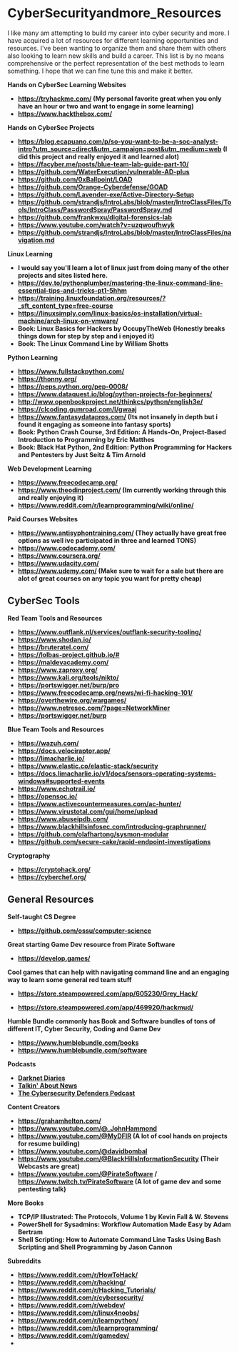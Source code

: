 # CyberSecurityandmore_Resources

I like many am attempting to build my career into cyber security and more.  I have acquired a lot of resources for different learning opportunities and resources.  I've been wanting to organize them and share them with others also looking to learn new skills and build a career. 
This list is by no means comprehensive or the perfect representation of the best methods to learn something.  I hope that we can fine tune this and make it better.  

<b> Hands on CyberSec Learning Websites <b>
- https://tryhackme.com/ (My personal favorite great when you only have an hour or two and want to engage in some learning)
- https://www.hackthebox.com/

<b> Hands on CyberSec Projects <b>
- https://blog.ecapuano.com/p/so-you-want-to-be-a-soc-analyst-intro?utm_source=direct&utm_campaign=post&utm_medium=web (I did this project and really enjoyed it and learned alot)
- https://facyber.me/posts/blue-team-lab-guide-part-10/
- https://github.com/WaterExecution/vulnerable-AD-plus
- https://github.com/0xBallpoint/LOAD
- https://github.com/Orange-Cyberdefense/GOAD
- https://github.com/Lavender-exe/Active-Directory-Setup
- https://github.com/strandjs/IntroLabs/blob/master/IntroClassFiles/Tools/IntroClass/PasswordSpray/PasswordSpray.md
- https://github.com/frankwxu/digital-forensics-lab
- https://www.youtube.com/watch?v=uzqwoufhwyk
- https://github.com/strandjs/IntroLabs/blob/master/IntroClassFiles/navigation.md

<b> Linux Learning <b>
- I would say you'll learn a lot of linux just from doing many of the other projects and sites listed here. 
- https://dev.to/pythonplumber/mastering-the-linux-command-line-essential-tips-and-tricks-pt1-5hhm
- https://training.linuxfoundation.org/resources/?_sft_content_type=free-course
- https://linuxsimply.com/linux-basics/os-installation/virtual-machine/arch-linux-on-vmware/
- Book: Linux Basics for Hackers by OccupyTheWeb (Honestly breaks things down for step by step and i enjoyed it)
- Book: The Linux Command Line by William Shotts

<b> Python Learning <b>
- https://www.fullstackpython.com/
- https://thonny.org/
- https://peps.python.org/pep-0008/
- https://www.dataquest.io/blog/python-projects-for-beginners/
- http://www.openbookproject.net/thinkcs/python/english3e/
- https://clcoding.gumroad.com/l/gwaaj
- https://www.fantasydatapros.com/ (Its not insanely in depth but i found it engaging as someone into fantasy sports)
- Book: Python Crash Course, 3rd Edition: A Hands-On, Project-Based Introduction to Programming by Eric Matthes
- Book: Black Hat Python, 2nd Edition: Python Programming for Hackers and Pentesters by Just Seitz & Tim Arnold

<b> Web Development Learning <b>
- https://www.freecodecamp.org/
- https://www.theodinproject.com/ (Im currently working through this and really enjoying it)
- https://www.reddit.com/r/learnprogramming/wiki/online/

<b> Paid Courses Websites <b>
- https://www.antisyphontraining.com/  (They actually have great free options as well ive participated in three and learned TONS)
- https://www.codecademy.com/
- https://www.coursera.org/
- https://www.udacity.com/
- https://www.udemy.com/ (Make sure to wait for a sale but there are alot of great courses on any topic you want for pretty cheap)
  
<h2>CyberSec Tools</h2>

<b> Red Team Tools and Resources <b>
- https://www.outflank.nl/services/outflank-security-tooling/
- https://www.shodan.io/
- https://bruteratel.com/
- https://lolbas-project.github.io/#
- https://maldevacademy.com/
- https://www.zaproxy.org/
- https://www.kali.org/tools/nikto/
- https://portswigger.net/burp/pro
- https://www.freecodecamp.org/news/wi-fi-hacking-101/
- https://overthewire.org/wargames/
- https://www.netresec.com/?page=NetworkMiner
- https://portswigger.net/burp

<b> Blue Team Tools and Resources <b>
- https://wazuh.com/
- https://docs.velociraptor.app/
- https://limacharlie.io/
- https://www.elastic.co/elastic-stack/security
- https://docs.limacharlie.io/v1/docs/sensors-operating-systems-windows#supported-events
- https://www.echotrail.io/
- https://opensoc.io/
- https://www.activecountermeasures.com/ac-hunter/
- https://www.virustotal.com/gui/home/upload
- https://www.abuseipdb.com/
- https://www.blackhillsinfosec.com/introducing-graphrunner/
- https://github.com/olafhartong/sysmon-modular
- https://github.com/secure-cake/rapid-endpoint-investigations

<b> Cryptography <b>
- https://cryptohack.org/
- https://cyberchef.org/
  
<h2>General Resources</h2>

Self-taught CS Degree
- https://github.com/ossu/computer-science

Great starting Game Dev resource from Pirate Software
- https://develop.games/

Cool games that can help with navigating command line and an engaging way to learn some general red team stuff
- https://store.steampowered.com/app/605230/Grey_Hack/

- https://store.steampowered.com/app/469920/hackmud/

Humble Bundle commonly has Book and Software bundles of tons of different IT, Cyber Security, Coding and Game Dev
- https://www.humblebundle.com/books
- https://www.humblebundle.com/software

Podcasts
- [Darknet Diaries](https://darknetdiaries.com/)
- [Talkin' About News](https://podcasts.apple.com/us/podcast/talkin-about-infosec-news-powered-by-black-hills-information/id1410835265)
- [The Cybersecurity Defenders Podcast](https://podcasts.apple.com/us/podcast/the-cybersecurity-defenders-podcast/id1649981740)

Content Creators
- https://grahamhelton.com/
- https://www.youtube.com/@_JohnHammond 
- https://www.youtube.com/@MyDFIR (A lot of cool hands on projects for resume building)
- https://www.youtube.com/@davidbombal
- https://www.youtube.com/@BlackHillsInformationSecurity (Their Webcasts are great)
- https://www.youtube.com/@PirateSoftware / https://www.twitch.tv/PirateSoftware (A lot of game dev and some pentesting talk)

More Books
- TCP/IP Illustrated: The Protocols, Volume 1 by Kevin Fall & W. Stevens
- PowerShell for Sysadmins: Workflow Automation Made Easy by Adam Bertram
- Shell Scripting: How to Automate Command Line Tasks Using Bash Scripting and Shell Programming by Jason Cannon

Subreddits
- https://www.reddit.com/r/HowToHack/
- https://www.reddit.com/r/hacking/
- https://www.reddit.com/r/Hacking_Tutorials/
- https://www.reddit.com/r/cybersecurity/
- https://www.reddit.com/r/webdev/
- https://www.reddit.com/r/linux4noobs/
- https://www.reddit.com/r/learnpython/
- https://www.reddit.com/r/learnprogramming/
- https://www.reddit.com/r/gamedev/
- 
